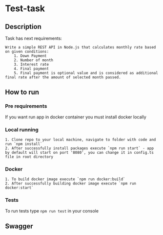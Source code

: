 # Test-task

## Description

Task has next requirements:
    
    Write a simple REST API in Node.js that calculates monthly rate based on given conditions:
        1. Down Payment
        2. Number of month
        3. Interest rate
        4. Final payment
        5. Final payment is optional value and is considered as additional final rate after the amount of selected month passed.

## How to run

### Pre requirements
If you want run app in docker container you must install docker locally

### Local running
    1. Clone repo to your local machine, navigate to folder with code and run `npm install`
    2. After successfully install packages execute `npm run start` - app by default will start on port '8080', you can change it in config.ts file in root directory

### Docker 
    1. To build docker image execute `npm run docker:build`
    2. After successfully building docker image execute `npm run docker:start`

### Tests

To run tests type `npm run test` in your console

## Swagger
